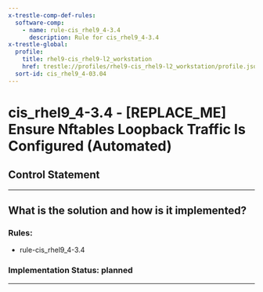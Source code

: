 ```yaml
---
x-trestle-comp-def-rules:
  software-comp:
    - name: rule-cis_rhel9_4-3.4
      description: Rule for cis_rhel9_4-3.4
x-trestle-global:
  profile:
    title: rhel9-cis_rhel9-l2_workstation
    href: trestle://profiles/rhel9-cis_rhel9-l2_workstation/profile.json
  sort-id: cis_rhel9_4-03.04
---
```


# cis_rhel9_4-3.4 - \[REPLACE_ME\] Ensure Nftables Loopback Traffic Is Configured (Automated)

## Control Statement

______________________________________________________________________

## What is the solution and how is it implemented?

<!-- For implementation status enter one of: implemented, partial, planned, alternative, not-applicable -->

<!-- Note that the list of rules under ### Rules: is read-only and changes will not be captured after assembly to JSON -->

<!-- Add control implementation description here for control: cis_rhel9_4-3.4 -->

### Rules:

  - rule-cis_rhel9_4-3.4

### Implementation Status: planned

______________________________________________________________________
